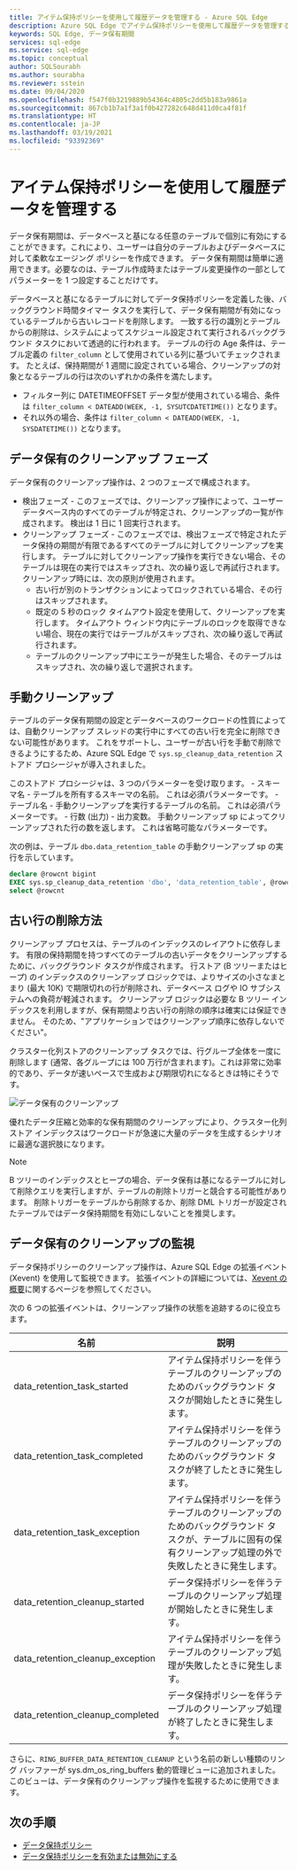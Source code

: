 ```yaml
---
title: アイテム保持ポリシーを使用して履歴データを管理する - Azure SQL Edge
description: Azure SQL Edge でアイテム保持ポリシーを使用して履歴データを管理する方法について説明します
keywords: SQL Edge, データ保有期間
services: sql-edge
ms.service: sql-edge
ms.topic: conceptual
author: SQLSourabh
ms.author: sourabha
ms.reviewer: sstein
ms.date: 09/04/2020
ms.openlocfilehash: f547f0b3219889b54364c4805c2dd5b183a9861a
ms.sourcegitcommit: 867cb1b7a1f3a1f0b427282c648d411d0ca4f81f
ms.translationtype: HT
ms.contentlocale: ja-JP
ms.lasthandoff: 03/19/2021
ms.locfileid: "93392369"
---
```

# <a name="manage-historical-data-with-retention-policy"></a>アイテム保持ポリシーを使用して履歴データを管理する

データ保有期間は、データベースと基になる任意のテーブルで個別に有効にすることができます。これにより、ユーザーは自分のテーブルおよびデータベースに対して柔軟なエージング ポリシーを作成できます。 データ保有期間は簡単に適用できます。必要なのは、テーブル作成時またはテーブル変更操作の一部としてパラメーターを 1 つ設定することだけです。 

データベースと基になるテーブルに対してデータ保持ポリシーを定義した後、バックグラウンド時間タイマー タスクを実行して、データ保有期間が有効になっているテーブルから古いレコードを削除します。 一致する行の識別とテーブルからの削除は、システムによってスケジュール設定されて実行されるバックグラウンド タスクにおいて透過的に行われます。 テーブルの行の Age 条件は、テーブル定義の `filter_column` として使用されている列に基づいてチェックされます。 たとえば、保持期間が 1 週間に設定されている場合、クリーンアップの対象となるテーブルの行は次のいずれかの条件を満たします。 

- フィルター列に DATETIMEOFFSET データ型が使用されている場合、条件は `filter_column < DATEADD(WEEK, -1, SYSUTCDATETIME())` となります。
- それ以外の場合、条件は `filter_column < DATEADD(WEEK, -1, SYSDATETIME())` となります。

## <a name="data-retention-cleanup-phases"></a>データ保有のクリーンアップ フェーズ

データ保有のクリーンアップ操作は、2 つのフェーズで構成されます。 
- 検出フェーズ - このフェーズでは、クリーンアップ操作によって、ユーザー データベース内のすべてのテーブルが特定され、クリーンアップの一覧が作成されます。 検出は 1 日に 1 回実行されます。
- クリーンアップ フェーズ - このフェーズでは、検出フェーズで特定されたデータ保持の期間が有限であるすべてのテーブルに対してクリーンアップを実行します。 テーブルに対してクリーンアップ操作を実行できない場合、そのテーブルは現在の実行ではスキップされ、次の繰り返しで再試行されます。 クリーンアップ時には、次の原則が使用されます。
    - 古い行が別のトランザクションによってロックされている場合、その行はスキップされます。 
    - 既定の 5 秒のロック タイムアウト設定を使用して、クリーンアップを実行します。 タイムアウト ウィンドウ内にテーブルのロックを取得できない場合、現在の実行ではテーブルがスキップされ、次の繰り返しで再試行されます。
    - テーブルのクリーンアップ中にエラーが発生した場合、そのテーブルはスキップされ、次の繰り返しで選択されます。

## <a name="manual-cleanup"></a>手動クリーンアップ

テーブルのデータ保有期間の設定とデータベースのワークロードの性質によっては、自動クリーンアップ スレッドの実行中にすべての古い行を完全に削除できない可能性があります。 これをサポートし、ユーザーが古い行を手動で削除できるようにするため、Azure SQL Edge で `sys.sp_cleanup_data_retention` ストアド プロシージャが導入されました。 

このストアド プロシージャは、3 つのパラメーターを受け取ります。 
    - スキーマ名 - テーブルを所有するスキーマの名前。 これは必須パラメーターです。 
    - テーブル名 - 手動クリーンアップを実行するテーブルの名前。 これは必須パラメーターです。 
    - 行数 (出力) - 出力変数。 手動クリーンアップ sp によってクリーンアップされた行の数を返します。 これは省略可能なパラメーターです。 

次の例は、テーブル `dbo.data_retention_table` の手動クリーンアップ sp の実行を示しています。

```sql
declare @rowcnt bigint 
EXEC sys.sp_cleanup_data_retention 'dbo', 'data_retention_table', @rowcnt output 
select @rowcnt 
```

## <a name="how-obsolete-rows-are-deleted"></a>古い行の削除方法

クリーンアップ プロセスは、テーブルのインデックスのレイアウトに依存します。 有限の保持期間を持つすべてのテーブルの古いデータをクリーンアップするために、バックグラウンド タスクが作成されます。 行ストア (B ツリーまたはヒープ) のインデックスのクリーンアップ ロジックでは、よりサイズの小さなまとまり (最大 10K) で期限切れの行が削除され、データベース ログや IO サブシステムへの負荷が軽減されます。 クリーンアップ ロジックは必要な B ツリー インデックスを利用しますが、保有期間より古い行の削除の順序は確実には保証できません。 そのため、"アプリケーションではクリーンアップ順序に依存しないでください"。

クラスター化列ストアのクリーンアップ タスクでは、行グループ全体を一度に削除します (通常、各グループには 100 万行が含まれます)。これは非常に効率的であり、データが速いペースで生成および期限切れになるときは特にそうです。

![データ保有のクリーンアップ](./media/data-retention-cleanup/data-retention-cleanup.png)

優れたデータ圧縮と効率的な保有期間のクリーンアップにより、クラスター化列ストア インデックスはワークロードが急速に大量のデータを生成するシナリオに最適な選択肢になります。

> [!Note]
> B ツリーのインデックスとヒープの場合、データ保有は基になるテーブルに対して削除クエリを実行しますが、テーブルの削除トリガーと競合する可能性があります。 削除トリガーをテーブルから削除するか、削除 DML トリガーが設定されたテーブルではデータ保持期間を有効にしないことを推奨します。

## <a name="monitoring-data-retention-cleanup"></a>データ保有のクリーンアップの監視

データ保持ポリシーのクリーンアップ操作は、Azure SQL Edge の拡張イベント (Xevent) を使用して監視できます。 拡張イベントの詳細については、[Xevent の概要](/sql/relational-databases/extended-events/extended-events)に関するページを参照してください。 

次の 6 つの拡張イベントは、クリーンアップ操作の状態を追跡するのに役立ちます。 

| 名前 | 説明 |
|------| ------------|
| data_retention_task_started  | アイテム保持ポリシーを伴うテーブルのクリーンアップのためのバックグラウンド タスクが開始したときに発生します。 |
| data_retention_task_completed  | アイテム保持ポリシーを伴うテーブルのクリーンアップのためのバックグラウンド タスクが終了したときに発生します。 |
| data_retention_task_exception  | アイテム保持ポリシーを伴うテーブルのクリーンアップのためのバックグラウンド タスクが、テーブルに固有の保有クリーンアップ処理の外で失敗したときに発生します。 |
| data_retention_cleanup_started  | データ保持ポリシーを伴うテーブルのクリーンアップ処理が開始したときに発生します。 |
| data_retention_cleanup_exception  | アイテム保持ポリシーを伴うテーブルのクリーンアップ処理が失敗したときに発生します。 |
| data_retention_cleanup_completed  | データ保持ポリシーを伴うテーブルのクリーンアップ処理が終了したときに発生します。 |  

さらに、`RING_BUFFER_DATA_RETENTION_CLEANUP` という名前の新しい種類のリング バッファーが sys.dm_os_ring_buffers 動的管理ビューに追加されました。 このビューは、データ保有のクリーンアップ操作を監視するために使用できます。 


## <a name="next-steps"></a>次の手順
- [データ保持ポリシー](data-retention-overview.md)
- [データ保持ポリシーを有効または無効にする](data-retention-enable-disable.md)